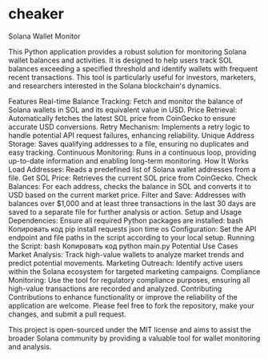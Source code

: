 # cheaker
Solana Wallet Monitor

This Python application provides a robust solution for monitoring Solana wallet balances and activities. It is designed to help users track SOL balances exceeding a specified threshold and identify wallets with frequent recent transactions. This tool is particularly useful for investors, marketers, and researchers interested in the Solana blockchain's dynamics.

Features
Real-time Balance Tracking: Fetch and monitor the balance of Solana wallets in SOL and its equivalent value in USD.
Price Retrieval: Automatically fetches the latest SOL price from CoinGecko to ensure accurate USD conversions.
Retry Mechanism: Implements a retry logic to handle potential API request failures, enhancing reliability.
Unique Address Storage: Saves qualifying addresses to a file, ensuring no duplicates and easy tracking.
Continuous Monitoring: Runs in a continuous loop, providing up-to-date information and enabling long-term monitoring.
How It Works
Load Addresses: Reads a predefined list of Solana wallet addresses from a file.
Get SOL Price: Retrieves the current SOL price from CoinGecko.
Check Balances: For each address, checks the balance in SOL and converts it to USD based on the current market price.
Filter and Save: Addresses with balances over $1,000 and at least three transactions in the last 30 days are saved to a separate file for further analysis or action.
Setup and Usage
Dependencies: Ensure all required Python packages are installed:
bash
Копировать код
pip install requests json time os
Configuration: Set the API endpoint and file paths in the script according to your local setup.
Running the Script:
bash
Копировать код
python main.py
Potential Use Cases
Market Analysis: Track high-value wallets to analyze market trends and predict potential movements.
Marketing Outreach: Identify active users within the Solana ecosystem for targeted marketing campaigns.
Compliance Monitoring: Use the tool for regulatory compliance purposes, ensuring all high-value transactions are recorded and analyzed.
Contributing
Contributions to enhance functionality or improve the reliability of the application are welcome. Please feel free to fork the repository, make your changes, and submit a pull request.

This project is open-sourced under the MIT license and aims to assist the broader Solana community by providing a valuable tool for wallet monitoring and analysis.
